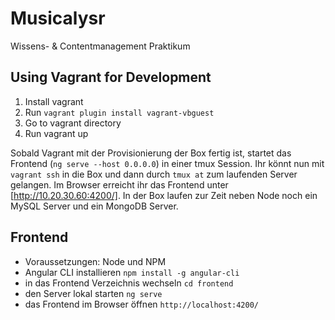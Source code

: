 # Musicalysr

Wissens- &amp; Contentmanagement Praktikum

## Using Vagrant for Development

1. Install vagrant
2. Run `vagrant plugin install vagrant-vbguest`
4. Go to vagrant directory 
5. Run vagrant up

Sobald Vagrant mit der Provisionierung der Box fertig ist, startet das Frontend (`ng serve --host 0.0.0.0`) in einer tmux Session.
Ihr könnt nun mit `vagrant ssh` in die Box und dann durch `tmux at` zum laufenden Server gelangen.
Im Browser erreicht ihr das Frontend unter [http://10.20.30.60:4200/].
In der Box laufen zur Zeit neben Node noch ein MySQL Server und ein MongoDB Server.

## Frontend

- Voraussetzungen: Node und NPM
- Angular CLI installieren
`npm install -g angular-cli`
- in das Frontend Verzeichnis wechseln
`cd frontend`
- den Server lokal starten
`ng serve`
- das Frontend im Browser öffnen
`http://localhost:4200/`
